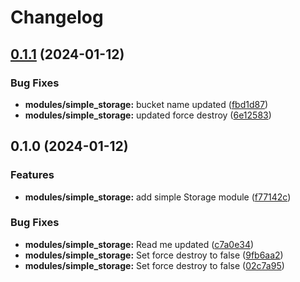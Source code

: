 # Changelog

## [0.1.1](https://github.com/akhilmohan/terraformrelease/compare/simple_storage-v0.1.0...simple_storage-v0.1.1) (2024-01-12)


### Bug Fixes

* **modules/simple_storage:** bucket name updated ([fbd1d87](https://github.com/akhilmohan/terraformrelease/commit/fbd1d8761fd3349feb1b5291581ccbff7e093b12))
* **modules/simple_storage:** updated force destroy ([6e12583](https://github.com/akhilmohan/terraformrelease/commit/6e12583aefde426bf3d2d253ce5b04872069a3c0))

## 0.1.0 (2024-01-12)


### Features

* **modules/simple_storage:** add simple Storage module ([f77142c](https://github.com/akhilmohan/terraformrelease/commit/f77142caeda8629e657e93d2cc024875dad3c7d1))


### Bug Fixes

* **modules/simple_storage:** Read me updated ([c7a0e34](https://github.com/akhilmohan/terraformrelease/commit/c7a0e34c02ba3fd315b3dabe820cb4d11ddf7c05))
* **modules/simple_storage:** Set force destroy to false ([9fb6aa2](https://github.com/akhilmohan/terraformrelease/commit/9fb6aa287472997e3f3ca80732bce1c1caee013e))
* **modules/simple_storage:** Set force destroy to false ([02c7a95](https://github.com/akhilmohan/terraformrelease/commit/02c7a9502d5ef948dbc6f8871ade1077ed90bdaa))

